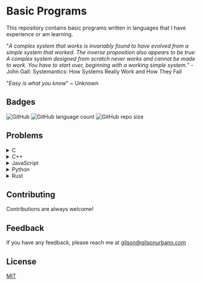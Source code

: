 # Basic Programs

This repository contains basic programs written in languages that I have experience or am learning.

"_A complex system that works is invariably found to have evolved from a simple system that worked. The inverse proposition also appears to be true: A complex system designed from scratch never works and cannot be made to work. You have to start over, beginning with a working simple system._" - John Gall: Systemantics: How Systems Really Work and How They Fail

"_Easy is what you know_" ~ Unknown

## Badges

![GitHub](https://img.shields.io/github/license/urbanogilson/basicprograms)
![GitHub language count](https://img.shields.io/github/languages/count/urbanogilson/basicprograms)
![GitHub repo size](https://img.shields.io/github/repo-size/urbanogilson/basicprograms)

## Problems

<details>
<summary>C</summary>
<ul>
<li><a href="C/Program-00">Program-00</a> - FizzBuzz question inspired by the article <a href="https://blog.codinghorror.com/why-cant-programmers-program/">Why Can't Programmers.. Program?</a></li>
<li><a href="C/Program-01">Program-01</a> - Detect <a href="https://en.wikipedia.org/wiki/Endianness">Endianness</a> of computer</li>
<li><a href="C/Program-02">Program-02</a> - Validation suggestion to check if malloc returned NULL in great article  <a href="https://opensource.com/article/21/8/memory-programming-c">Code memory safety and efficiency by example</a> written by <a href="https://condor.depaul.edu/mkalin/">Marty Kalin</a> on <a href="https://opensource.com">opensource.com</a></li>
<li><a href="C/Program-03">Program-03</a> - <a href="https://en.wikipedia.org/wiki/Linked_list">Linked List</a> operations</li>
<li><a href="C/Program-04">Program-04</a> - Locate an existing contact in a list using the partial or full number</li>
<li><a href="C/Program-05">Program-05</a> - Pointers</li>
<li><a href="C/Program-06">Program-06</a> - C Compilation Process</li>
<li><a href="C/Program-07">Program-07</a> - <a href="https://en.wikipedia.org/wiki/Hash_table">Hash table</a></li>
<li><a href="C/Program-08">Program-08</a> - <a href="https://beej.us/guide/bgnet/">Beej's Guide to Networking Programming</a> (Code)</li>
<li><a href="C/Program-09">Program-09</a> - Custom Fixed-Size Memory Allocation for Structs</li>
<li><a href="C/Program-10">Program-10</a> - Filesystem in Userspace (FUSE)</li>
<li><a href="C/Program-10">Program-11</a> - SDL2</li>
<li><a href="C/Program-10">Program-12</a> - Time travel debugging (gdb)</li>
</ul>
</details>

<details>
<summary>C++</summary>
<ul>
<li><a href="C++/Program-00">Program-00</a> - Reimplementation  of <a href="https://github.com/kamranahmedse/design-patterns-for-humans">Design patterns for humans (PHP)</a> in C++</li>
</ul>
</details>

<details>
<summary>JavaScript</summary>
<ul>
<li><a href="JavaScript/Program-00">Program-00</a> - Rebuild GitHub with Tailwind CSS and React</li>
</ul>
</details>

<details>
<summary>Python</summary>
<ul>
<li></li>
</ul>
</details>

<details>
<summary>Rust</summary>
<ul>
<li></li>
</ul>
</details>

## Contributing

Contributions are always welcome!

## Feedback

If you have any feedback, please reach me at gilson@gilsonurbano.com

## License

[MIT](LICENSE)
